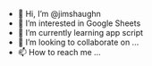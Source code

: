 - 👋 Hi, I’m @jimshaughn
- 👀 I’m interested in Google Sheets
- 🌱 I’m currently learning app script
- 💞️ I’m looking to collaborate on ...
- 📫 How to reach me ...

<!---
jimshaughn/jimshaughn is a ✨ special ✨ repository because its `README.md` (this file) appears on your GitHub profile.
You can click the Preview link to take a look at your changes.
--->
